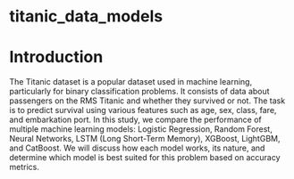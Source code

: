 # titanic_data_models
# Introduction
The Titanic dataset is a popular dataset used in machine learning, particularly for binary classification problems. It consists of data about passengers on the RMS Titanic and whether they survived or not. The task is to predict survival using various features such as age, sex, class, fare, and embarkation port. In this study, we compare the performance of multiple machine learning models: Logistic Regression, Random Forest, Neural Networks, LSTM (Long Short-Term Memory), XGBoost, LightGBM, and CatBoost. We will discuss how each model works, its nature, and determine which model is best suited for this problem based on accuracy metrics.
